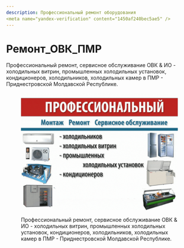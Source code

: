 ```yaml
---
description: Профессиональный ремонт оборудования
<meta name="yandex-verification" content="1450af240bec5ae5" />
---
```


# Ремонт\_ОВК\_ПМР

Профессиональный ремонт, сервисное обслуживание ОВК & ИО - холодильных витрин, промышленных холодильных установок, кондиционеров, холодильников, холодильных камер в ПМР - Приднестровской Молдавской Республике.

<figure><img src="lending_ovk_pmr.gif" alt=""><figcaption><p>Профессиональный ремонт, сервисное обслуживание ОВК &#x26; ИО - холодильных витрин, промышленных холодильных установок, кондиционеров, холодильников, холодильных камер в ПМР - Приднестровской Молдавской Республике.</p></figcaption></figure>
